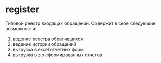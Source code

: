 # register
Типовой реестр входящих обращений.
Содержит в себе следующие возможности:
1. ведение реестра обратившихся
2. ведение истории обращений
3. выгрузка в excel отчетных форм
4. выгрузка в zip сформированных отчетов
